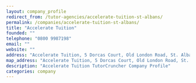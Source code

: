 ```yaml
---
layout: company_profile
redirect_from: /tutor-agencies/accelerate-tuition-st-albans/
permalink: /companies/accelerate-tuition-st-albans/
title: "Accelerate Tuition"
founded: ""
telephone: "0800 9987198"
email: ""
website: ""
address: "Accelerate Tuition, 5 Dorcas Court, Old London Road, St. Albans, Hertfordshire, AL1 1PW"
map_address: "Accelerate Tuition, 5 Dorcas Court, Old London Road, St. Albans, Hertfordshire, AL1 1PW, United Kingdom"
description: "Accelerate Tuition TutorCruncher Company Profile"
categories: company
---
```


